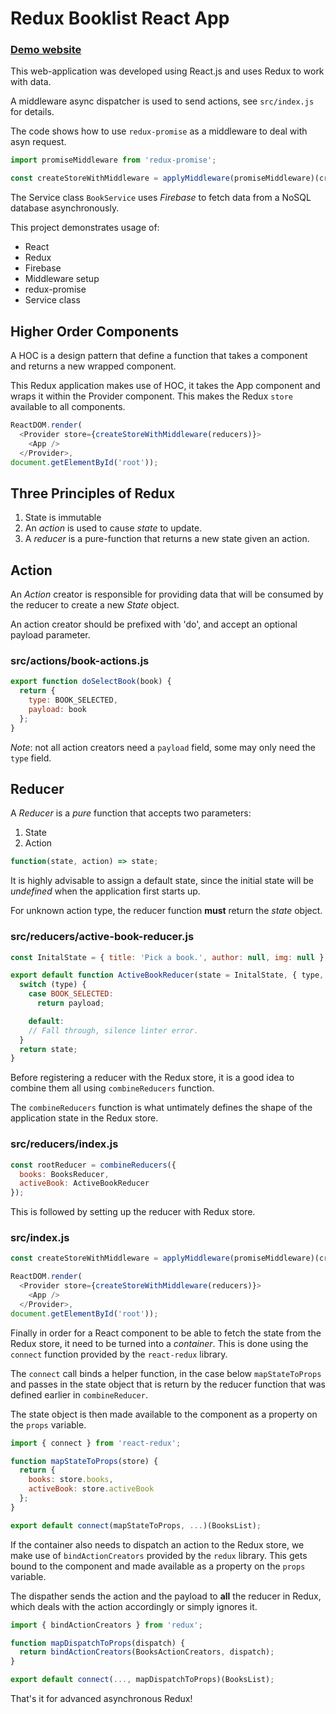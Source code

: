 # Redux Booklist React App

[<h3>Demo website</h3>](https://rajinder-yadav.github.io/react-redux-booklist/)

This web-application was developed using React.js and uses Redux to work with data.

A middleware async dispatcher is used to send actions, see `src/index.js` for details.

The code shows how to use `redux-promise` as a middleware to deal with asyn request.

```js
import promiseMiddleware from 'redux-promise';

const createStoreWithMiddleware = applyMiddleware(promiseMiddleware)(createStore);
```

The Service class `BookService` uses _Firebase_ to fetch data from a NoSQL database asynchronously.

This project demonstrates usage of:

* React
* Redux
* Firebase
* Middleware setup
* redux-promise
* Service class

## Higher Order Components

A HOC is a design pattern that define a function that takes a component and returns a new wrapped component.

This Redux application makes use of HOC, it takes the App component and wraps it within the Provider component. This makes the Redux `store` available to all components.

```js
ReactDOM.render(
  <Provider store={createStoreWithMiddleware(reducers)}>
    <App />
  </Provider>,
document.getElementById('root'));
```

## Three Principles of Redux

1. State is immutable
1. An _action_ is used to cause _state_ to update.
1. A _reducer_ is a pure-function that returns a new state given an action.

## Action

An _Action_ creator is responsible for providing data that will be consumed by the reducer to create a new _State_ object.

An action creator should be prefixed with 'do', and accept an optional payload parameter.

### src/actions/book-actions.js

```js
export function doSelectBook(book) {
  return {
    type: BOOK_SELECTED,
    payload: book
  };
}
```

_Note_: not all action creators need a `payload` field, some may only need the `type` field.

## Reducer

A _Reducer_ is a _pure_ function that accepts two parameters:

1. State
1. Action

```js
function(state, action) => state;
```

It is highly advisable to assign a default state, since the initial state will be _undefined_ when the application first starts up.

For unknown action type, the reducer function **must** return the _state_ object.

### src/reducers/active-book-reducer.js

```js
const InitalState = { title: 'Pick a book.', author: null, img: null };

export default function ActiveBookReducer(state = InitalState, { type, payload }) {
  switch (type) {
    case BOOK_SELECTED:
      return payload;

    default:
    // Fall through, silence linter error.
  }
  return state;
}
```

Before registering a reducer with the Redux store, it is a good idea to combine them all using `combineReducers` function.

The `combineReducers` function is what untimately defines the shape of the application state in the Redux store.

### src/reducers/index.js

```js
const rootReducer = combineReducers({
  books: BooksReducer,
  activeBook: ActiveBookReducer
});
```

This is followed by setting up the reducer with Redux store.

### src/index.js

```js
const createStoreWithMiddleware = applyMiddleware(promiseMiddleware)(createStore);

ReactDOM.render(
  <Provider store={createStoreWithMiddleware(reducers)}>
    <App />
  </Provider>,
document.getElementById('root'));
```

Finally in order for a React component to be able to fetch the state from the Redux store, it need to be turned into a _container_. This is done using the `connect` function provided by the `react-redux` library.

The `connect` call binds a helper function, in the case below `mapStateToProps` and passes in the state object that is return by the reducer function that was defined earlier in `combineReducer`.

The state object is then made available to the component as a property on the `props` variable.

```js
import { connect } from 'react-redux';

function mapStateToProps(store) {
  return {
    books: store.books,
    activeBook: store.activeBook
  };
}

export default connect(mapStateToProps, ...)(BooksList);
```

If the container also needs to dispatch an action to the Redux store, we make use of `bindActionCreators` provided by the `redux` library. This gets bound to the component and made available as a property on the `props` variable.

The dispather sends the action and the payload to **all** the reducer in Redux, which deals with the action accordingly or simply ignores it.

```js
import { bindActionCreators } from 'redux';

function mapDispatchToProps(dispatch) {
  return bindActionCreators(BooksActionCreators, dispatch);
}

export default connect(..., mapDispatchToProps)(BooksList);
```

That's it for advanced asynchronous Redux!

